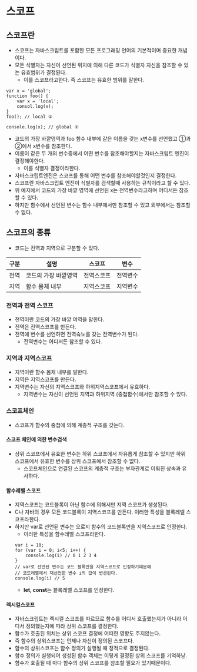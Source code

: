 # 스코프
## 스코프란
- 스코프는 자바스크립트를 포함한 모든 프로그래밍 언어의 기본적이며 중요한 개념이다. 
- 모든 식별자는 자신이 선언된 위치에 의해 다른 코드가 식별자 자신을 참조할 수 있는 유효범위가 결정된다. 
    - 이를 스코프라고한다. 즉 스코프는 유효한 범위를 말한다. 
```
var x = 'global';
function foo() {
    var x = 'local';
    consol.log(x);
}
foo(); // local ①

console.log(x); // global ②
```
- 코드의 가장 바깥영역과 foo 함수 내부에 같은 이름을 갖는 x변수를 선언했고 ①과②에서 x변수를 참조한다. 
- 이름이 같은 두 개의 변수중에서 어떤 변수를 참조해야할지는 자바스크립트 엔진이 결정해야한다.
    - 이를 식별자 결정이라한다. 
- 자바스크립트엔진은 스코프를 통해 어떤 변수를 참조해야할것인지 결정한다. 
- 스코프란 자바스크립트 엔진이 식별자를 검색할때 사용하는 규칙이라고 할 수 있다. 
- 위 예지에서 코드의 가장 바깥 영역에 선언된 x는 전역변수라고하며 어디서든 참조할 수 있다. 
- 하지만 함수에서 선언된 변수는 함수 내부에서만 참조할 수 있고 외부에서는 참조할 수 없다. 

## 스코프의 종류
- 코드는 전역과 지역으로 구분할 수 있다. 

|구분|설명|스코프|변수|
|------|----------|---|---|
|전역|코드의 가장 바깥영역|전역스코프|전역변수|
|지역|함수 몸체 내부|지역스코프|지역변수|

### 전역과 전역 스코프 
- 전역이란 코드의 가장 바깥 여역을 말한다. 
- 전역은 전역스코프를 만든다. 
- 전역에 변수를 선언하면 전역슼노를 갖는 전역변수가 된다. 
    - 전역변수는 어디서든 참조할 수 있다. 

### 지역과 지역스코프
- 지역이란 함수 몸체 내부를 말한다. 
- 지역은 지역스코프를 만든다. 
- 지역변수는 자신의 지역스코프와 하위지역스코프에서 유효하다. 
    - 지역변수는 자신이 선언된 지역과 하위지역 (중첩함수)에서만 참조할 수 있다. 

### 스코프체인 
- 스코프가 함수의 중첩에 의해 계층적 구조를 갖는다. 
#### 스코프 체인에 의한 변수검색 
- 상위 스코프에서 유효한 변수는 하위 스코프에서 자유롭게 참조할 수 있지만 하위 스코프에서 유효한 변수를 상위 스코프에서 참조할 수 없다. 
    - 스코프체인으로 연결된 스코프의 계층적 구조는 부자관계로 이뤄진 상속과 유사하다. 
#### 함수레벨 스코프
- 지역스코프는 코드블록이 아닌 함수에 의해서만 지역 스코프가 생성된다. 
- C나 자바의 경우 모든 코드블록이 지역스코프를 만든다. 이러한 특성을 블록레벨 스코프라한다. 
- 하지만 var로 선언된 변수는 오로지 함수의 코드블록만을 지역스코프로 인정한다. 
    - 이러한 특성을 함수레벨 스코프라한다. 
    ```
    var i = 10;
    for (var i = 0; i<5; i++) {
        console.log(i) // 0 1 2 3 4 
    }
    // var로 선언된 변수는 코드 블록만을 지역스코프로 인정하기때문에 
    // 코드레벨에서 재선언한 변수 i의 값이 변경된다. 
    console.log(i) // 5
    ```
    - **let, const**는 블록레벨 스코프를 인정한다. 

#### 렉시컬스코프 
- 자바스크립트는 렉시컬 스코프를 따르므로 함수를 어디서 호출했는지가 아니라 어디서 정의했는지에 따라 상위 스코프를 결정한다. 
- 함수가 호출된 위치는 상위 스코프 결정에 어떠한 영향도 주지않는다. 
- 즉 함수의 상위스코프는 언제나 자신이 정의된 스코프다. 
- 함수의 상위스코프는 함수 정의가 실행될 때 정적으로 결정된다. 
- 함수 정의가 실행되어 생성된 함수 객체는 이렇게 결정된 상위 스코프를 기억하낟. 
- 함수가 호출될 때 마다 함수의 상위 스코프를 참조할 필요가 있기때문이다. 
